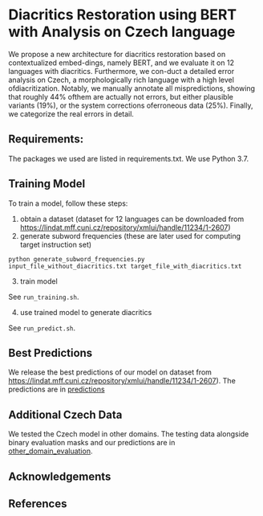 # Diacritics Restoration using BERT with Analysis on Czech language

We propose a new architecture for diacritics restoration based on contextualized embed-dings, namely BERT, and we evaluate it on 12 languages with diacritics. Furthermore, we con-duct a detailed error analysis on Czech, a morphologically rich language with a high level ofdiacritization. Notably, we manually annotate all mispredictions, showing that roughly 44% ofthem are actually not errors, but either plausible variants (19%), or the system corrections oferroneous data (25%). Finally, we categorize the real errors in detail.

## Requirements:

The packages we used are listed in requirements.txt. We use Python 3.7.

## Training Model

To train a model, follow these steps:

1. obtain a dataset (dataset for 12 languages can be downloaded from https://lindat.mff.cuni.cz/repository/xmlui/handle/11234/1-2607)
2. generate subword frequencies (these are later used for computing target instruction set)
```
python generate_subword_frequencies.py input_file_without_diacritics.txt target_file_with_diacritics.txt
```
3. train model

See ```run_training.sh```.

4. use trained model to generate diacritics

See ```run_predict.sh```.

## Best Predictions

We release the best predictions of our model on dataset from https://lindat.mff.cuni.cz/repository/xmlui/handle/11234/1-2607). The predictions are in [predictions](predictions)

## Additional Czech Data

We tested the Czech model in other domains. The testing data alongside binary evaluation masks and our predictions are in [other_domain_evaluation](other_domain_evaluation). 

## Acknowledgements

## References